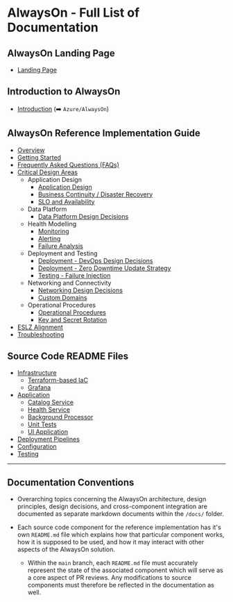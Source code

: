 # AlwaysOn - Full List of Documentation

## AlwaysOn Landing Page

* [Landing Page](../README.md)

## Introduction to AlwaysOn

* [Introduction](https://github.com/Azure/AlwaysOn/blob/main/docs/introduction/README.md) (➡️ `Azure/AlwaysOn`)

## AlwaysOn Reference Implementation Guide

* [Overview](./reference-implementation/README.md)
* [Getting Started](./reference-implementation/Getting-Started.md)
* [Frequently Asked Questions (FAQs)](./reference-implementation/FAQ.md)
* [Critical Design Areas](./reference-implementation/README.md#Critical-Design-Areas)
  * Application Design
    * [Application Design](./reference-implementation/AppDesign-Application-Design.md)
    * [Business Continuity / Disaster Recovery](./reference-implementation/AppDesign-BCDR-Global.md)
    * [SLO and Availability](./reference-implementation/AppDesign-SLO-Availability.md)
  * Data Platform
    * [Data Platform Design Decisions](./reference-implementation/DataPlatform-Design-Decisions.md)
  * Health Modelling
    * [Monitoring](./reference-implementation/Health-Monitoring.md)
    * [Alerting](./reference-implementation/Health-Alerting.md)
    * [Failure Analysis](./reference-implementation/Health-Failure-Analysis.md)
  * Deployment and Testing
    * [Deployment - DevOps Design Decisions](./reference-implementation/DeployAndTest-DevOps-Design-Decisions.md)
    * [Deployment - Zero Downtime Update Strategy](./reference-implementation/DeployAndTest-DevOps-Zero-Downtime-Update-Strategy.md)
    * [Testing - Failure Injection](./reference-implementation/DeployAndTest-Testing-FailureInjection.md)
  * Networking and Connectivity
    * [Networking Design Decisions](./reference-implementation/Networking-Design-Decisions.md)
    * [Custom Domains](./reference-implementation/Networking-Custom-Domains.md)
  * Operational Procedures
    * [Operational Procedures](./reference-implementation/OpProcedures-Operational-Procedures.md)
    * [Key and Secret Rotation](./reference-implementation/OpProcedures-KeyRotation.md)
* [ESLZ Alignment](./reference-implementation/ESLZ-Alignment.md)
* [Troubleshooting](./reference-implementation/Troubleshooting.md)

## Source Code README Files

* [Infrastructure](/src/infra/README.md)
  * [Terraform-based IaC](/src/infra/workload/README.md)
  * [Grafana](/src/infra/monitoring/grafanapanel/README.md)
* [Application](/src/app/README.md)
  * [Catalog Service](/src/app/AlwaysOn.CatalogService/README.md)
  * [Health Service](/src/app/AlwaysOn.HealthService/README.md)
  * [Background Processor](/src/app/AlwaysOn.BackgroundProcessor/README.md)
  * [Unit Tests](/src/app/AlwaysOn.Tests/README.md)
  * [UI Application](/src/app/AlwaysOn.UI/README.md)
* [Deployment Pipelines](/.ado/pipelines/README.md)
* [Configuration](/src/infra/README.md)
* [Testing](/src/testing/README.md)

---

## Documentation Conventions

* Overarching topics concerning the AlwaysOn architecture, design principles, design decisions, and cross-component integration are documented as separate markdown documents within the `/docs/` folder.

* Each source code component for the reference implementation has it's own `README.md` file which explains how that particular component works, how it is supposed to be used, and how it may interact with other aspects of the AlwaysOn solution.
  * Within the `main` branch, each `README.md` file must accurately represent the state of the associated component which will serve as a core aspect of PR reviews. Any modifications to source components must therefore be reflected in the documentation as well.

